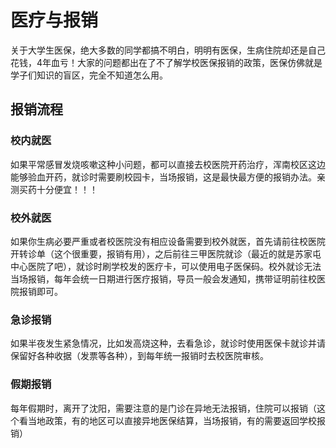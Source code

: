 # 医疗与报销


关于大学生医保，绝大多数的同学都搞不明白，明明有医保，生病住院却还是自己花钱，4年血亏！大家的问题都出在了不了解学校医保报销的政策，医保仿佛就是学子们知识的盲区，完全不知道怎么用。

## 报销流程
### 校内就医
如果平常感冒发烧咳嗽这种小问题，都可以直接去校医院开药治疗，浑南校区这边能够验血开药，就诊时需要刷校园卡，当场报销，这是最快最方便的报销办法。亲测买药十分便宜！！！
### 校外就医
如果你生病必要严重或者校医院没有相应设备需要到校外就医，首先请前往校医院开转诊单（这个很重要，报销有用），之后前往三甲医院就诊（最近的就是苏家屯中心医院了吧），就诊时刷学校发的医疗卡，可以使用电子医保码。校外就诊无法当场报销，每年会统一日期进行医疗报销，导员一般会发通知，携带证明前往校医院报销即可。

### 急诊报销
如果半夜发生紧急情况，比如发高烧这种，去看急诊，就诊时使用医保卡就诊并请保留好各种收据（发票等各种），到每年统一报销时去校医院审核。
### 假期报销
每年假期时，离开了沈阳，需要注意的是门诊在异地无法报销，住院可以报销（这个看当地政策，有的地区可以直接异地医保结算，当场报销，有的需要返回学校报销）